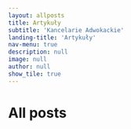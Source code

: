 ```yaml
---
layout: allposts
title: Artykuły
subtitle: 'Kancelarie Adwokackie'
landing-title: 'Artykuły'
nav-menu: true
description: null
image: null
author: null
show_tile: true
---
```


<h1>All posts</h1>
